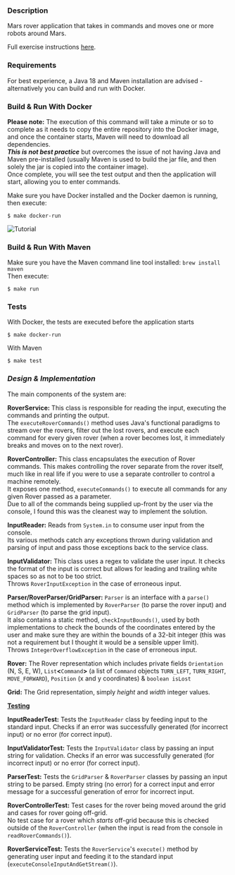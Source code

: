 ### Description
Mars rover application that takes in commands and moves one or more robots around Mars.

Full exercise instructions [here](exercise-description.md).

### Requirements
For best experience, a Java 18 and Maven installation are advised - alternatively you can build and run with Docker.

### Build & Run With Docker

**Please note:** The execution of this command will take a minute or so to complete as it needs to copy the
entire repository into the Docker image, and once the container starts, Maven will need to download all dependencies.<br/>
**_This is not best practice_** but overcomes the issue of not having Java and Maven pre-installed 
(usually Maven is used to build the jar file, and then solely the jar is copied into the container image).<br/>
Once complete, you will see the test output and then the application will start, allowing you to enter commands.

Make sure you have Docker installed and the Docker daemon is running, then execute:<br/>
```console
$ make docker-run
```

![Tutorial][tutorial]

### Build & Run With Maven 
Make sure you have the Maven command line tool installed: `brew install maven`<br/>
Then execute:<br/>
```console
$ make run
```

### Tests

With Docker, the tests are executed before the application starts
```console
$ make docker-run
```

With Maven
```console
$ make test
```

### *Design & Implementation*
The main components of the system are:<br/>

**RoverService:** This class is responsible for reading the input, executing the commands and printing the output.<br/>
The `executeRoverCommands()` method uses Java's functional paradigms to stream over the rovers, filter out the lost 
rovers, and execute each command for every given rover
(when a rover becomes lost, it immediately breaks and moves on to the next rover).

**RoverController:** This class encapsulates the execution of Rover commands. This makes controlling the rover separate 
from the rover itself, much like in real life if you were to use a separate controller to control a machine remotely.<br/>
It exposes one method, `executeCommands()` to execute all commands for any given Rover passed as a parameter.<br/>
Due to all of the commands being supplied up-front by the user via the console,
I found this was the cleanest way to implement the solution.

**InputReader:** Reads from `System.in` to consume user input from the console.<br/>
Its various methods catch any exceptions thrown during validation and parsing of input and pass those exceptions back
to the service class.

**InputValidator:** This class uses a regex to validate the user input. It checks the format of the input is correct but
allows for leading and trailing white spaces so as not to be too strict.<br/>
Throws `RoverInputException` in the case of erroneous input.

**Parser/RoverParser/GridParser:** `Parser` is an interface with a `parse()` method which is implemented by `RoverParser`
(to parse the rover input) and `GridParser` (to parse the grid input).<br/> 
It also contains a static method, `checkInputBounds()`, used by both implementations
to check the bounds of the coordinates entered by the user and make sure they are within the bounds of a 32-bit integer
(this was not a requirement but I thought it would be a sensible upper limit).<br/>
Throws `IntegerOverflowException` in the case of erroneous input.

**Rover:** The Rover representation which includes private fields `Orientation` (N, S, E, W), `List`**&lt;**`Command`**&gt;**
(a list of `Command` objects `TURN_LEFT`, `TURN_RIGHT`, `MOVE_FORWARD`), `Position` (x and y coordinates) & `boolean isLost`

**Grid:** The Grid representation, simply *height* and *width* integer values.<br/>

<ins>**Testing**</ins>

**InputReaderTest:** Tests the `InputReader` class by feeding input to the standard input. Checks if an error was
successfully generated (for incorrect input) or no error (for correct input).

**InputValidatorTest:** Tests the `InputValidator` class by passing an input string for validation. Checks if an error was
successfully generated (for incorrect input) or no error (for correct input).

**ParserTest:** Tests the `GridParser` & `RoverParser` classes by passing an input string to be parsed. Empty string (no error)
for a correct input and error message for a successful generation of error for incorrect input.

**RoverControllerTest:** Test cases for the rover being moved around the grid and cases for rover going off-grid.<br/>
No test case for a rover which _starts_ off-grid because this is checked outside of the `RoverController`
(when the input is read from the console in `readRoverCommands()`).

**RoverServiceTest:** Tests the `RoverService`'s `execute()` method by generating user input and feeding it to the standard
input (`executeConsoleInputAndGetStream()`).

[tutorial]: mars-rover-720p-12-frames-compressed.gif